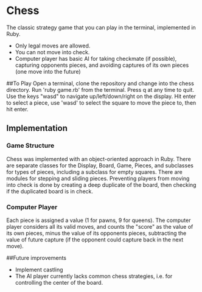 # Chess
The classic strategy game that you can play in the terminal, implemented in Ruby.
* Only legal moves are allowed.
* You can not move into check.
* Computer player has basic AI for taking checkmate (if possible), capturing opponents pieces, and avoiding captures of its own pieces (one move into the future)

##To Play
Open a terminal, clone the repository and change into the chess directory.
Run 'ruby game.rb' from the terminal. Press q at any time to quit.
Use the keys "wasd" to navigate up/left/down/right on the display.
Hit enter to select a piece, use 'wasd' to select the square to move the piece to, then hit enter.

## Implementation
### Game Structure
Chess was implemented with an object-oriented approach in Ruby. There are separate classes for the Display, Board, Game, Pieces, and
subclasses for types of pieces, including a subclass for empty squares. There are modules for stepping and sliding pieces. Preventing players from moving into check is done by creating a deep duplicate of the board, then checking if the duplicated board is in check.
### Computer Player
Each piece is assigned a value (1 for pawns, 9 for queens). The computer player considers all its valid moves, and counts the "score" as the value of its own pieces, minus the value of its opponents pieces, subtracting the value of future capture (if the opponent could capture back in the next move).

##Future improvements
* Implement castling
* The AI player currently lacks common chess strategies, i.e. for controlling the center of the board.
